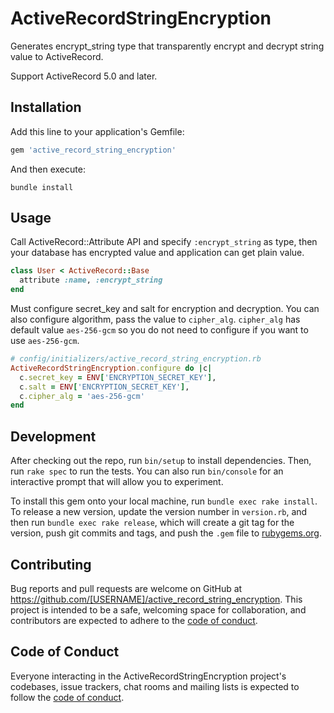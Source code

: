 # ActiveRecordStringEncryption
Generates encrypt_string type that transparently encrypt and decrypt string value to ActiveRecord.

Support ActiveRecord 5.0 and later.

## Installation

Add this line to your application's Gemfile:

```ruby
gem 'active_record_string_encryption'
```

And then execute:

```shell
bundle install
```


## Usage

Call ActiveRecord::Attribute API and specify `:encrypt_string` as type, then your database has encrypted value and application can get plain value.

```ruby
class User < ActiveRecord::Base
  attribute :name, :encrypt_string
end
```

Must configure secret_key and salt for encryption and decryption. You can also configure algorithm, pass the value to `cipher_alg`. `cipher_alg` has default value `aes-256-gcm` so you do not need to configure if you want to use `aes-256-gcm`.

```ruby
# config/initializers/active_record_string_encryption.rb
ActiveRecordStringEncryption.configure do |c|
  c.secret_key = ENV['ENCRYPTION_SECRET_KEY'],
  c.salt = ENV['ENCRYPTION_SECRET_KEY'],
  c.cipher_alg = 'aes-256-gcm'
end
```

## Development

After checking out the repo, run `bin/setup` to install dependencies. Then, run `rake spec` to run the tests. You can also run `bin/console` for an interactive prompt that will allow you to experiment.

To install this gem onto your local machine, run `bundle exec rake install`. To release a new version, update the version number in `version.rb`, and then run `bundle exec rake release`, which will create a git tag for the version, push git commits and tags, and push the `.gem` file to [rubygems.org](https://rubygems.org).

## Contributing

Bug reports and pull requests are welcome on GitHub at https://github.com/[USERNAME]/active_record_string_encryption. This project is intended to be a safe, welcoming space for collaboration, and contributors are expected to adhere to the [code of conduct](https://github.com/[USERNAME]/active_record_string_encryption/blob/master/CODE_OF_CONDUCT.md).


## Code of Conduct

Everyone interacting in the ActiveRecordStringEncryption project's codebases, issue trackers, chat rooms and mailing lists is expected to follow the [code of conduct](https://github.com/[USERNAME]/active_record_string_encryption/blob/master/CODE_OF_CONDUCT.md).
